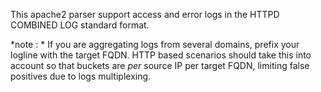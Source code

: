 This apache2 parser support access and error logs in the HTTPD COMBINED LOG standard format.

*note : * If you are aggregating logs from several domains, prefix your logline with the target FQDN. HTTP based scenarios should take this into account so that buckets are _per_ source IP per target FQDN, limiting false positives due to logs multiplexing.
